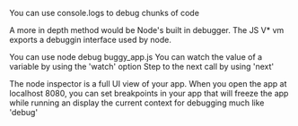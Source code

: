 You can use console.logs to debug chunks of code

A more in depth method would be Node's built in debugger.  The JS V* vm exports a debuggin interface used by node.  

You can use node debug buggy_app.js
You can watch the value of a variable by using the 'watch' option
Step to the next call by using 'next'

The node inspector is a full UI view of your app.  When you open the app at localhost 8080, you can set breakpoints in your app that will freeze the app while running an display the current context for debugging much like 'debug'


